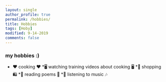 ```yaml
---
layout: single
author_profile: true
permalink: /hobbies/
title: Hobbies
tags: [Hoby]
modified: 9-14-2019
comments: false
---
```



### my hobbies :)
* ♥ cooking ♥
*🖥 watching training videos about cooking 🖥
*🛒 shopping 🛍
*📖 reading poems 📖
*🎵 listening to music 🎶

